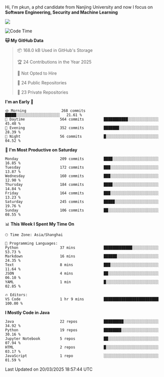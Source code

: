 Hi, I'm pkun, a phd candidate from Nanjing University and now I focus on **Software Engineering, Security and Machine Learning**

<!--![GitHub Snake Light](https://github.com/pppppkun/pppppkun/blob/output/github-snake.svg#gh-light-mode-only)-->
<!--![GitHub Snake dark](https://github.com/pppppkun/pppppkun/blob/output/github-snake-dark.svg#gh-dark-mode-only)-->

![](https://komarev.com/ghpvc/?username=pppppkun)
<!--START_SECTION:waka-->
![Code Time](http://img.shields.io/badge/Code%20Time-2%2C024%20hrs%2053%20mins-blue)

**🐱 My GitHub Data** 

> 📦 168.0 kB Used in GitHub's Storage 
 > 
> 🏆 24 Contributions in the Year 2025
 > 
> 🚫 Not Opted to Hire
 > 
> 📜 24 Public Repositories 
 > 
> 🔑 23 Private Repositories 
 > 
**I'm an Early 🐤** 

```text
🌞 Morning                268 commits         █████░░░░░░░░░░░░░░░░░░░░   21.61 % 
🌆 Daytime                564 commits         ███████████░░░░░░░░░░░░░░   45.48 % 
🌃 Evening                352 commits         ███████░░░░░░░░░░░░░░░░░░   28.39 % 
🌙 Night                  56 commits          █░░░░░░░░░░░░░░░░░░░░░░░░   04.52 % 
```
📅 **I'm Most Productive on Saturday** 

```text
Monday                   209 commits         ████░░░░░░░░░░░░░░░░░░░░░   16.85 % 
Tuesday                  172 commits         ███░░░░░░░░░░░░░░░░░░░░░░   13.87 % 
Wednesday                160 commits         ███░░░░░░░░░░░░░░░░░░░░░░   12.90 % 
Thursday                 184 commits         ████░░░░░░░░░░░░░░░░░░░░░   14.84 % 
Friday                   164 commits         ███░░░░░░░░░░░░░░░░░░░░░░   13.23 % 
Saturday                 245 commits         █████░░░░░░░░░░░░░░░░░░░░   19.76 % 
Sunday                   106 commits         ██░░░░░░░░░░░░░░░░░░░░░░░   08.55 % 
```


📊 **This Week I Spent My Time On** 

```text
🕑︎ Time Zone: Asia/Shanghai

💬 Programming Languages: 
Python                   37 mins             █████████████░░░░░░░░░░░░   53.73 % 
Markdown                 16 mins             ██████░░░░░░░░░░░░░░░░░░░   24.35 % 
Text                     8 mins              ███░░░░░░░░░░░░░░░░░░░░░░   11.64 % 
JSON                     4 mins              ██░░░░░░░░░░░░░░░░░░░░░░░   06.10 % 
YAML                     1 min               █░░░░░░░░░░░░░░░░░░░░░░░░   02.85 % 

🔥 Editors: 
VS Code                  1 hr 9 mins         █████████████████████████   100.00 % 
```

**I Mostly Code in Java** 

```text
Java                     22 repos            █████████░░░░░░░░░░░░░░░░   34.92 % 
Python                   19 repos            ████████░░░░░░░░░░░░░░░░░   30.16 % 
Jupyter Notebook         5 repos             ██░░░░░░░░░░░░░░░░░░░░░░░   07.94 % 
HTML                     2 repos             █░░░░░░░░░░░░░░░░░░░░░░░░   03.17 % 
JavaScript               1 repo              ░░░░░░░░░░░░░░░░░░░░░░░░░   01.59 % 
```




 Last Updated on 20/03/2025 18:57:44 UTC
<!--END_SECTION:waka-->
